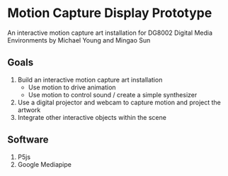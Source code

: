 # Motion Capture Display Prototype
An interactive motion capture art installation for DG8002 Digital Media Environments
by Michael Young and Mingao Sun 

## Goals
1. Build an interactive motion capture art installation
	- Use motion to drive animation
	- Use motion to control sound / create a simple synthesizer
2. Use a digital projector and webcam to capture motion and project the artwork
3. Integrate other interactive objects within the scene

## Software
1. P5js
2. Google Mediapipe
